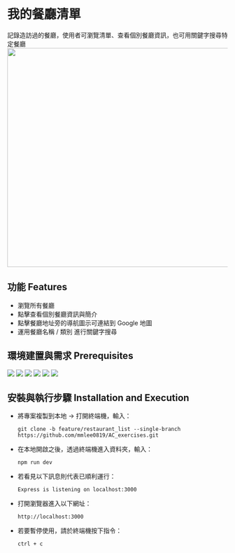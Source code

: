 # 我的餐廳清單
記錄造訪過的餐廳，使用者可瀏覽清單、查看個別餐廳資訊，也可用關鍵字搜尋特定餐廳
<img src="https://github.com/mmlee0819/AC_exercises/blob/feature/restaurant_list/ac_exercise_restaurantList/A1-screenshot-of-homepage.jpg" width="800" height="500">
## 功能 Features
- 瀏覽所有餐廳
- 點擊查看個別餐廳資訊與簡介
- 點擊餐廳地址旁的導航圖示可連結到 Google 地圖
- 運用餐廳名稱 / 類別 進行關鍵字搜尋
## 環境建置與需求 Prerequisites
<img src="https://img.shields.io/badge/Node.js-v14.16.0-blue"> <img src="https://img.shields.io/badge/Npm-v6.14.11-blue"> <img src="https://img.shields.io/badge/Express-v4.16.4-blue"> <img src="https://img.shields.io/badge/Express Handlebars-v3.0.0-blue">
<img src="https://img.shields.io/badge/Bootstrap-v4.3.1-blue"> <img src="https://img.shields.io/badge/FontAwesome-v5.8.1-blue">
## 安裝與執行步驟 Installation and Execution
- 將專案複製到本地 → 打開終端機，輸入：
  ```
  git clone -b feature/restaurant_list --single-branch https://github.com/mmlee0819/AC_exercises.git
  ```
- 在本地開啟之後，透過終端機進入資料夾，輸入：
  ```
  npm run dev
  ```
- 若看見以下訊息則代表已順利運行：
  ```
  Express is listening on localhost:3000
  ```
- 打開瀏覽器進入以下網址：
  ``` 
  http://localhost:3000
  ```
- 若要暫停使用，請於終端機按下指令：
  ``` 
  ctrl + c
  ```
